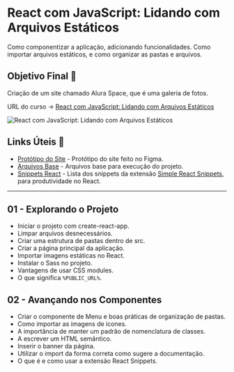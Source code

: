 # React com JavaScript: Lidando com Arquivos Estáticos

Como componentizar a aplicação, adicionando funcionalidades. Como importar arquivos estáticos, e como organizar as pastas e arquivos.

## Objetivo Final &#x1F3AF;

Criação de um site chamado Alura Space, que é uma galeria de fotos.

URL do curso -> [React com JavaScript: Lidando com Arquivos Estáticos](https://cursos.alura.com.br/course/react-javascript-arquivos-estaticos)

![React com JavaScript: Lidando com Arquivos Estáticos](https://www.alura.com.br/assets/api/share/curso-react-javascript-arquivos-estaticos.png)

## Links Úteis &#x1F517;
* [Protótipo do Site](https://www.figma.com/file/Y1W8HJHKqlUdDFeWi8e4cz/Alura-Space-%7C-React%3A-arquivos-est%C3%A1ticos?node-id=89%3A4) - Protótipo do site feito no Figma.
* [Arquivos Base](https://github.com/alura-cursos/teste-tecnico-alura-space/archive/refs/heads/main.zip) - Arquivos base para execução do projeto.
* [Snippets React](https://github.com/burkeholland/simple-react-snippets) - Lista dos snippets da extensão [Simple React Snippets](https://marketplace.visualstudio.com/items?itemName=burkeholland.simple-react-snippets), para produtividade no React.

***

## 01 - Explorando o Projeto
* Iniciar o projeto com create-react-app.
* Limpar arquivos desnecessários.
* Criar uma estrutura de pastas dentro de src.
* Criar a página principal da aplicação.
* Importar imagens estáticas no React.
* Instalar o Sass no projeto.
* Vantagens de usar CSS modules.
* O que significa `%PUBLIC_URL%`.

## 02 - Avançando nos Componentes
* Criar o componente de Menu e boas práticas de organização de pastas.
* Como importar as imagens de ícones.
* A importância de manter um padrão de nomenclatura de classes.
* A escrever um HTML semântico.
* Inserir o banner da página.
* Utilizar o import da forma correta como sugere a documentação.
* O que é e como usar a extensão React Snippets.